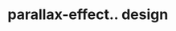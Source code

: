 # parallax-effect.. design                                                                                                                                                                                                                                                                           
                                     

